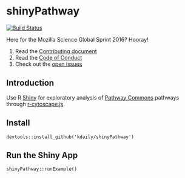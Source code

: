 # shinyPathway

[![Build Status](https://travis-ci.org/kdaily/shinyPathway.svg?branch=master)](https://travis-ci.org/kdaily/shinyPathway)

Here for the Mozilla Science Global Sprint 2016? Hooray! 

1. Read the [Contributing document](CONTRIBUTING.md)
1. Read the [Code of Conduct](CODE_OF_CONDUCT.md)
1. Check out the [open issues](https://github.com/kdaily/shinyPathway/issues)

Introduction
------------

Use R [Shiny](https://shiny.rstudio.com) for exploratory analysis of [Pathway Commons](http://www.pathwaycommons.org/) pathways through [r-cytoscape.js](https://github.com/cytoscape/r-cytoscape.js).

Install
-------

```
devtools::install_github('kdaily/shinyPathway')
```

Run the Shiny App
-----------------

```
shinyPathway::runExample()
```
